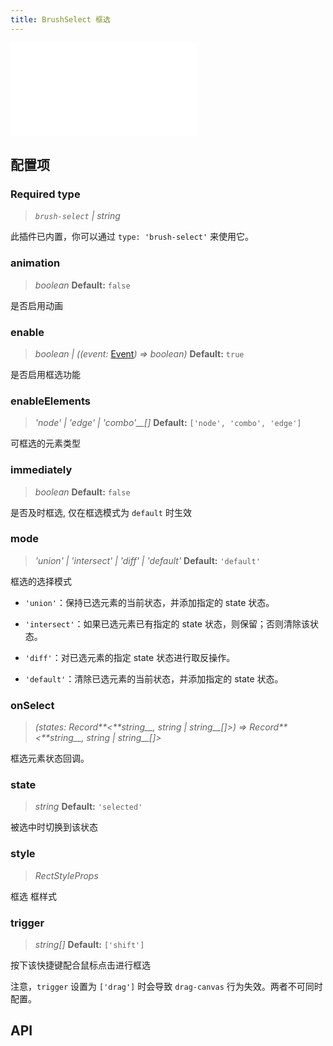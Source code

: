```yaml
---
title: BrushSelect 框选
---
```


<embed src="@/common/api/behaviors/brush-select.md"></embed>

## 配置项

### <Badge type="success">Required</Badge> type

> _`brush-select` \| string_

此插件已内置，你可以通过 `type: 'brush-select'` 来使用它。

### animation

> _boolean_ **Default:** `false`

是否启用动画

### enable

> _boolean \| ((event:_ [Event](/api/event#事件对象属性)_) => boolean)_ **Default:** `true`

是否启用框选功能

### enableElements

> _'node' \| 'edge' \| 'combo'\_\_[]_ **Default:** `['node', 'combo', 'edge']`

可框选的元素类型

### immediately

> _boolean_ **Default:** `false`

是否及时框选, 仅在框选模式为 `default` 时生效

### mode

> _'union' \| 'intersect' \| 'diff' \| 'default'_ **Default:** `'default'`

框选的选择模式

- `'union'`：保持已选元素的当前状态，并添加指定的 state 状态。

- `'intersect'`：如果已选元素已有指定的 state 状态，则保留；否则清除该状态。

- `'diff'`：对已选元素的指定 state 状态进行取反操作。

- `'default'`：清除已选元素的当前状态，并添加指定的 state 状态。

### onSelect

> _(states:_ _Record**&lt;**string\_\_,_ _string_ _\|_ _string\_\_[]>) =>_ _Record**&lt;**string\_\_,_ _string_ _\|_ _string\_\_[]>_

框选元素状态回调。

### state

> _string_ **Default:** `'selected'`

被选中时切换到该状态

### style

> _RectStyleProps_

框选 框样式

### trigger

> _string[]_ **Default:** `['shift']`

按下该快捷键配合鼠标点击进行框选

注意，`trigger` 设置为 `['drag']` 时会导致 `drag-canvas` 行为失效。两者不可同时配置。

## API
